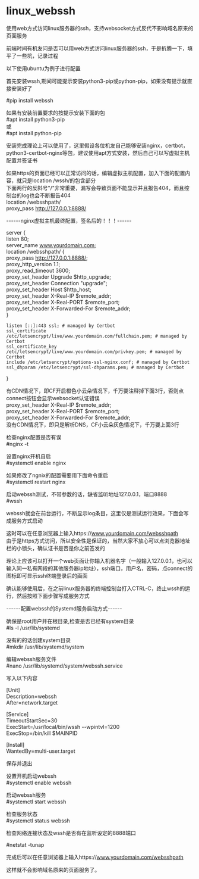 # linux_webssh  
使用web方式访问linux服务器的ssh，支持websocket方式反代不影响域名原来的页面服务   
  
  
前端时间有机友问是否可以用web方式访问linux服务器的ssh，于是折腾一下，填平了一些坑，记录过程   
   
以下使用ubuntu为例子进行配置    
   
首先安装wssh,期间可能提示安装python3-pip或python-pip，如果没有提示就直接安装好了   
   
#pip install webssh   
   
如果有安装前置要求的按提示安装下面的包   
#apt install python3-pip  
或  
#apt install python-pip  
  
安装完成理论上可以使用了，这里假设各位机友自己能够安装nginx，certbot，python3-certbot-nginx等包，建议使用apt方式安装，然后自己可以写虚拟主机配置并签证书  
   
如果https的页面已经可以正常访问的话，编辑虚拟主机配置，加入下面的配置内容，就只是location /wssh/的包含部分   
下面两行的反斜号"/"非常重要，漏写会导致页面不能显示并且报告404，而且控制台的log也会不断报告404  
location /websshpath/   
proxy_pass       http://127.0.0.1:8888/   
   
------nginx虚拟主机最终配置，签名后的！！！------   
   
server {  
    listen       80;  
    server_name  www.yourdomain.com;  
location /websshpath/ {  
    proxy_pass       http://127.0.0.1:8888/;  
    proxy_http_version         1.1;  
    proxy_read_timeout 3600;  
    proxy_set_header Upgrade   $http_upgrade;  
    proxy_set_header Connection "upgrade";  
    proxy_set_header Host      $http_host;  
    proxy_set_header X-Real-IP $remote_addr;  
    proxy_set_header X-Real-PORT $remote_port;  
    proxy_set_header X-Forwarded-For $remote_addr;  
    }  
  
    listen [::]:443 ssl; # managed by Certbot  
    ssl_certificate /etc/letsencrypt/live/www.yourdomain.com/fullchain.pem; # managed by Certbot  
    ssl_certificate_key /etc/letsencrypt/live/www.yourdomain.com/privkey.pem; # managed by Certbot  
    include /etc/letsencrypt/options-ssl-nginx.conf; # managed by Certbot  
    ssl_dhparam /etc/letsencrypt/ssl-dhparams.pem; # managed by Certbot  
  
}  
  
有CDN情况下，即CF开启橙色小云朵情况下，千万要注释掉下面3行，否则点connect按钮会显示websocket认证错误  
    proxy_set_header X-Real-IP $remote_addr;  
    proxy_set_header X-Real-PORT $remote_port;  
    proxy_set_header X-Forwarded-For $remote_addr;  
没有CDN情况下，即只是解析DNS，CF小云朵灰色情况下，千万要上面3行  
  
检查nginx配置是否有误  
#nginx -t  
  
设置nginx开机自启  
#systemctl enable nginx  
  
如果修改了ngnix的配置需要用下面命令重启  
#systemctl restart nginx  
  
启动webssh测试，不带参数的话，缺省监听地址127.0.0.1，端口8888  
#wssh  
  
webssh就会在前台运行，不断显示log条目，这里仅是测试运行效果，下面会写成服务方式启动  
  
这时可以在任意浏览器上输入https://www.yourdomain.com/websshpath  
由于是https方式访问，所以安全性是保证的，当然大家不放心可以点浏览器地址栏的小锁头，确认证书是否是你之前签发的  
  
理论上应该可以打开一个web页面让你输入机器名字（一般输入127.0.0.1，也可以输入同一私有网段的其他服务器ip地址），ssh端口，用户名，密码，点connect的图标即可显示ssh终端登录后的画面  
  
确认能够使用后，在之前linux服务器的终端控制台打入CTRL-C，终止wssh的运行，然后按照下面步骤写成服务方式  
  
------配置webssh的Systemd服务启动方式------  
  
确保是root用户并在根目录,检查是否已经有system目录  
#ls -l /usr/lib/systemd  
  
没有的的话创建system目录  
#mkdir /usr/lib/systemd/system  
  
编辑webssh服务文件  
#nano /usr/lib/systemd/system/webssh.service  
  
写入以下内容  
  
[Unit]  
Description=webssh  
After=network.target  
  
[Service]  
TimeoutStartSec=30  
ExecStart=/usr/local/bin/wssh --wpintvl=1200  
ExecStop=/bin/kill $MAINPID  
  
[Install]  
WantedBy=multi-user.target  
  
保存并退出  
  
  
设置开机启动webssh   
#systemctl enable webssh  
  
启动webssh服务   
#systemctl start webssh   
   
检查服务状态   
#systemctl status webssh   
   
检查网络连接状态及wssh是否有在监听设定的8888端口   
   
#netstat -tunap   
    
完成后可以在任意浏览器上输入https://www.yourdomain.com/websshpath  

这样就不会影响域名原来的页面服务了。




